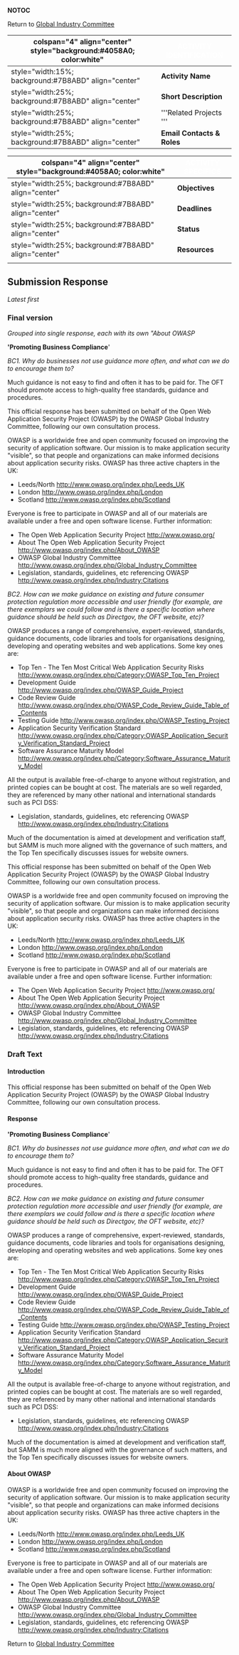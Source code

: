 __NOTOC__

Return to [Global Industry
Committee](Global_Industry_Committee "wikilink")

| colspan="4" align="center" style="background:\#4058A0; color:white" | <font color="white">**ACTIVITY IDENTIFICATION** |
| ------------------------------------------------------------------- | ----------------------------------------------- |
| style="width:15%; background:\#7B8ABD" align="center"               | **Activity Name**                               |
| style="width:25%; background:\#7B8ABD" align="center"               | **Short Description**                           |
| style="width:25%; background:\#7B8ABD" align="center"               | '''Related Projects '''                         |
| style="width:25%; background:\#7B8ABD" align="center"               | **Email Contacts & Roles**                      |

| colspan="4" align="center" style="background:\#4058A0; color:white" | <font color="white">**ACTIVITY SPECIFICS** |
| ------------------------------------------------------------------- | ------------------------------------------ |
| style="width:25%; background:\#7B8ABD" align="center"               | **Objectives**                             |
| style="width:25%; background:\#7B8ABD" align="center"               | **Deadlines**                              |
| style="width:25%; background:\#7B8ABD" align="center"               | **Status**                                 |
| style="width:25%; background:\#7B8ABD" align="center"               | **Resources**                              |
|                                                                     |                                            |

## Submission Response

*Latest first*

### Final version

*Grouped into single response, each with its own "About OWASP*

**'Promoting Business Compliance**'

*BC1. Why do businesses not use guidance more often, and what can we do
to encourage them to?*

Much guidance is not easy to find and often it has to be paid for. The
OFT should promote access to high-quality free standards, guidance and
procedures.

This official response has been submitted on behalf of the Open Web
Application Security Project (OWASP) by the OWASP Global Industry
Committee, following our own consultation process.

OWASP is a worldwide free and open community focused on improving the
security of application software. Our mission is to make application
security "visible", so that people and organizations can make informed
decisions about application security risks. OWASP has three active
chapters in the UK:

  - Leeds/North <http://www.owasp.org/index.php/Leeds_UK>
  - London <http://www.owasp.org/index.php/London>
  - Scotland <http://www.owasp.org/index.php/Scotland>

Everyone is free to participate in OWASP and all of our materials are
available under a free and open software license. Further information:

  - The Open Web Application Security Project <http://www.owasp.org/>
  - About The Open Web Application Security Project
    <http://www.owasp.org/index.php/About_OWASP>
  - OWASP Global Industry Committee
    <http://www.owasp.org/index.php/Global_Industry_Committee>
  - Legislation, standards, guidelines, etc referencing OWASP
    <http://www.owasp.org/index.php/Industry:Citations>

*BC2. How can we make guidance on existing and future consumer
protection regulation more accessible and user friendly (for example,
are there exemplars we could follow and is there a specific location
where guidance should be held such as Directgov, the OFT website, etc)?*

OWASP produces a range of comprehensive, expert-reviewed, standards,
guidance documents, code libraries and tools for organisations
designing, developing and operating websites and web applications. Some
key ones are:

  - Top Ten - The Ten Most Critical Web Application Security Risks
    <http://www.owasp.org/index.php/Category:OWASP_Top_Ten_Project>
  - Development Guide
    <http://www.owasp.org/index.php/OWASP_Guide_Project>
  - Code Review Guide
    <http://www.owasp.org/index.php/OWASP_Code_Review_Guide_Table_of_Contents>
  - Testing Guide <http://www.owasp.org/index.php/OWASP_Testing_Project>
  - Application Security Verification Standard
    <http://www.owasp.org/index.php/Category:OWASP_Application_Security_Verification_Standard_Project>
  - Software Assurance Maturity Model
    <http://www.owasp.org/index.php/Category:Software_Assurance_Maturity_Model>

All the output is available free-of-charge to anyone without
registration, and printed copies can be bought at cost. The materials
are so well regarded, they are referenced by many other national and
international standards such as PCI DSS:

  - Legislation, standards, guidelines, etc referencing OWASP
    <http://www.owasp.org/index.php/Industry:Citations>

Much of the documentation is aimed at development and verification
staff, but SAMM is much more aligned with the governance of such
matters, and the Top Ten specifically discusses issues for website
owners.

This official response has been submitted on behalf of the Open Web
Application Security Project (OWASP) by the OWASP Global Industry
Committee, following our own consultation process.

OWASP is a worldwide free and open community focused on improving the
security of application software. Our mission is to make application
security "visible", so that people and organizations can make informed
decisions about application security risks. OWASP has three active
chapters in the UK:

  - Leeds/North <http://www.owasp.org/index.php/Leeds_UK>
  - London <http://www.owasp.org/index.php/London>
  - Scotland <http://www.owasp.org/index.php/Scotland>

Everyone is free to participate in OWASP and all of our materials are
available under a free and open software license. Further information:

  - The Open Web Application Security Project <http://www.owasp.org/>
  - About The Open Web Application Security Project
    <http://www.owasp.org/index.php/About_OWASP>
  - OWASP Global Industry Committee
    <http://www.owasp.org/index.php/Global_Industry_Committee>
  - Legislation, standards, guidelines, etc referencing OWASP
    <http://www.owasp.org/index.php/Industry:Citations>

### Draft Text

#### Introduction

This official response has been submitted on behalf of the Open Web
Application Security Project (OWASP) by the OWASP Global Industry
Committee, following our own consultation process.

#### Response

**'Promoting Business Compliance**'

*BC1. Why do businesses not use guidance more often, and what can we do
to encourage them to?*

Much guidance is not easy to find and often it has to be paid for. The
OFT should promote access to high-quality free standards, guidance and
procedures.

*BC2. How can we make guidance on existing and future consumer
protection regulation more accessible and user friendly (for example,
are there exemplars we could follow and is there a specific location
where guidance should be held such as Directgov, the OFT website, etc)?*

OWASP produces a range of comprehensive, expert-reviewed, standards,
guidance documents, code libraries and tools for organisations
designing, developing and operating websites and web applications. Some
key ones are:

  - Top Ten - The Ten Most Critical Web Application Security Risks
    <http://www.owasp.org/index.php/Category:OWASP_Top_Ten_Project>
  - Development Guide
    <http://www.owasp.org/index.php/OWASP_Guide_Project>
  - Code Review Guide
    <http://www.owasp.org/index.php/OWASP_Code_Review_Guide_Table_of_Contents>
  - Testing Guide <http://www.owasp.org/index.php/OWASP_Testing_Project>
  - Application Security Verification Standard
    <http://www.owasp.org/index.php/Category:OWASP_Application_Security_Verification_Standard_Project>
  - Software Assurance Maturity Model
    <http://www.owasp.org/index.php/Category:Software_Assurance_Maturity_Model>

All the output is available free-of-charge to anyone without
registration, and printed copies can be bought at cost. The materials
are so well regarded, they are referenced by many other national and
international standards such as PCI DSS:

  - Legislation, standards, guidelines, etc referencing OWASP
    <http://www.owasp.org/index.php/Industry:Citations>

Much of the documentation is aimed at development and verification
staff, but SAMM is much more aligned with the governance of such
matters, and the Top Ten specifically discusses issues for website
owners.

#### About OWASP

OWASP is a worldwide free and open community focused on improving the
security of application software. Our mission is to make application
security "visible", so that people and organizations can make informed
decisions about application security risks. OWASP has three active
chapters in the UK:

  - Leeds/North <http://www.owasp.org/index.php/Leeds_UK>
  - London <http://www.owasp.org/index.php/London>
  - Scotland <http://www.owasp.org/index.php/Scotland>

Everyone is free to participate in OWASP and all of our materials are
available under a free and open software license. Further information:

  - The Open Web Application Security Project <http://www.owasp.org/>
  - About The Open Web Application Security Project
    <http://www.owasp.org/index.php/About_OWASP>
  - OWASP Global Industry Committee
    <http://www.owasp.org/index.php/Global_Industry_Committee>
  - Legislation, standards, guidelines, etc referencing OWASP
    <http://www.owasp.org/index.php/Industry:Citations>

Return to [Global Industry
Committee](Global_Industry_Committee "wikilink")